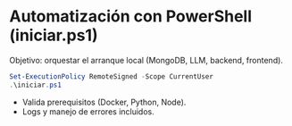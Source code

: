 # Automatización con PowerShell (iniciar.ps1)

Objetivo: orquestar el arranque local (MongoDB, LLM, backend, frontend).

```powershell
Set-ExecutionPolicy RemoteSigned -Scope CurrentUser
.\iniciar.ps1
```
- Valida prerequisitos (Docker, Python, Node).
- Logs y manejo de errores incluidos.
